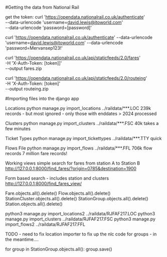 

#Getting the data from National Rail

get the token:
     curl 'https://opendata.nationalrail.co.uk/authenticate' \
     --data-urlencode 'username=david.lewis@itoworld.com' \
     --data-urlencode 'password=[password]'

curl 'https://opendata.nationalrail.co.uk/authenticate' --data-urlencode 'username=david.lewis@itoworld.com' --data-urlencode 'password=Mervansep123!'

 
curl 'https://opendata.nationalrail.co.uk/api/staticfeeds/2.0/fares' \
-H 'X-Auth-Token: [token]]' \
--output fares.zip
 
 
curl 'https://opendata.nationalrail.co.uk/api/staticfeeds/2.0/routeing' \
-H 'X-Auth-Token: [token]' \
--output routeing.zip
 
#Importing files into the django app

Locations
python manage.py import_locations ../raildata/***.LOC
239k records - but most ignored - only those with enddates > 2024 processed

Clusters
python manage.py import_clusters ../raildata/***.FSC
40k takes a few minutes

Ticket Types
python manage.py import_tickettypes ../raildata/***.TTY
quick

Flows File
python manage.py import_flows ../raildata/***.FFL
706k flow records
7 million fare records!



Working views
simple search for fares from station A to Station B
http://127.0.0.1:8000/find_fares/?origin=0785&destination=1900

Form based search - includes station and clusters
http://127.0.0.1:8000/find_fares_view/


Fare.objects.all().delete()
Flow.objects.all().delete()
StationCluster.objects.all().delete()
StationGroup.objects.all().delete()
Station.objects.all().delete()



python3 manage.py import_locations2 ../raildata/RJFAF217.LOC
python3 manage.py import_clusters ../raildata/RJFAF217.FSC
python3 manage.py import_flows2 ../raildata/RJFAF217.FFL

TODO - need to fix location importer to fix up the nlc code for groups - in the meantime....

for group in StationGroup.objects.all():
     group.save()

